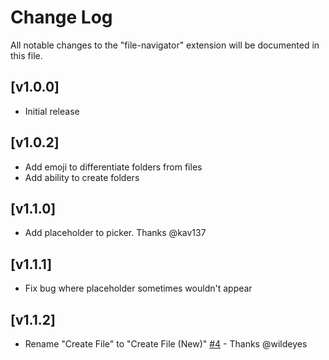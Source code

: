 # Change Log

All notable changes to the "file-navigator" extension will be documented in this file.

## [v1.0.0]

- Initial release

## [v1.0.2]

- Add emoji to differentiate folders from files
- Add ability to create folders

## [v1.1.0]

- Add placeholder to picker. Thanks @kav137

## [v1.1.1]

- Fix bug where placeholder sometimes wouldn't appear

## [v1.1.2]

- Rename "Create File" to "Create File (New)" [#4](https://github.com/MadaraUchiha/vscode-file-navigator/pull/4) - Thanks @wildeyes
